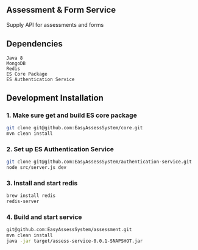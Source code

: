 ## Assessment & Form Service
Supply API for assessments and forms

## Dependencies
```
Java 8
MongoDB
Redis
ES Core Package
ES Authentication Service
```


## Development Installation
### 1. Make sure get and build ES core package
```sh
git clone git@github.com:EasyAssessSystem/core.git
mvn clean install 
```
### 2. Set up ES Authentication Service
```sh
git clone git@github.com:EasyAssessSystem/authentication-service.git
node src/server.js dev
```
### 3. Install and start redis
```sh
brew install redis
redis-server
```
### 4. Build and start service
```sh
git@github.com:EasyAssessSystem/assessment.git
mvn clean install
java -jar target/assess-service-0.0.1-SNAPSHOT.jar
```


